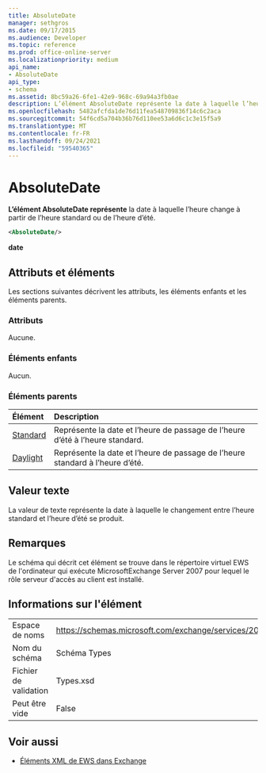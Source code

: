 ```yaml
---
title: AbsoluteDate
manager: sethgros
ms.date: 09/17/2015
ms.audience: Developer
ms.topic: reference
ms.prod: office-online-server
ms.localizationpriority: medium
api_name:
- AbsoluteDate
api_type:
- schema
ms.assetid: 8bc59a26-6fe1-42e9-968c-69a94a3fb0ae
description: L’élément AbsoluteDate représente la date à laquelle l’heure change à partir de l’heure standard ou de l’heure d’été.
ms.openlocfilehash: 5482afcfda1de76d11fea548709836f14c6c2aca
ms.sourcegitcommit: 54f6cd5a704b36b76d110ee53a6d6c1c3e15f5a9
ms.translationtype: MT
ms.contentlocale: fr-FR
ms.lasthandoff: 09/24/2021
ms.locfileid: "59540365"
---
```

# <a name="absolutedate"></a>AbsoluteDate

**L’élément AbsoluteDate représente** la date à laquelle l’heure change à partir de l’heure standard ou de l’heure d’été. 
  
```xml
<AbsoluteDate/>
```

**date**

## <a name="attributes-and-elements"></a>Attributs et éléments

Les sections suivantes décrivent les attributs, les éléments enfants et les éléments parents.
  
### <a name="attributes"></a>Attributs

Aucune.
  
### <a name="child-elements"></a>Éléments enfants

Aucun.
  
### <a name="parent-elements"></a>Éléments parents

|**Élément**|**Description**|
|:-----|:-----|
|[Standard](standard.md) <br/> |Représente la date et l’heure de passage de l’heure d’été à l’heure standard.  <br/> |
|[Daylight](daylight.md) <br/> |Représente la date et l’heure de passage de l’heure standard à l’heure d’été.  <br/> |
   
## <a name="text-value"></a>Valeur texte

La valeur de texte représente la date à laquelle le changement entre l’heure standard et l’heure d’été se produit.
  
## <a name="remarks"></a>Remarques

Le schéma qui décrit cet élément se trouve dans le répertoire virtuel EWS de l'ordinateur qui exécute MicrosoftExchange Server 2007 pour lequel le rôle serveur d'accès au client est installé.
  
## <a name="element-information"></a>Informations sur l'élément

|||
|:-----|:-----|
|Espace de noms  <br/> |https://schemas.microsoft.com/exchange/services/2006/types  <br/> |
|Nom du schéma  <br/> |Schéma Types  <br/> |
|Fichier de validation  <br/> |Types.xsd  <br/> |
|Peut être vide  <br/> |False  <br/> |
   
## <a name="see-also"></a>Voir aussi

- [Éléments XML de EWS dans Exchange](ews-xml-elements-in-exchange.md)




